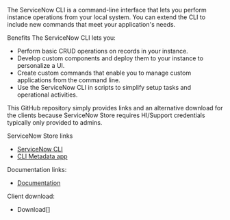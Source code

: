 The ServiceNow CLI is a command-line interface that lets you perform instance operations from your local system. You can extend the CLI to include new commands that meet your application's needs.

Benefits
The ServiceNow CLI lets you:
- Perform basic CRUD operations on records in your instance.
- Develop custom components and deploy them to your instance to personalize a UI.
- Create custom commands that enable you to manage custom applications from the command line.
- Use the ServiceNow CLI in scripts to simplify setup tasks and operational activities.

This GitHub repository simply provides links and an alternative download for the clients because ServiceNow Store requires HI/Support credentials typically only provided to admins. 

ServiceNow Store links
- [ServiceNow CLI](https://store.servicenow.com/sn_appstore_store.do#!/store/application/9085854adbb52810122156a8dc961910)
- [CLI Metadata app](https://store.servicenow.com/sn_appstore_store.do#!/store/application/5be94e20c3cb1010e44fe317a840dd15)

Documentation links:
- [Documentation](https://docs.servicenow.com/bundle/rome-application-development/page/build/servicenow-cli/concept/servicenow-cli.html)

Client download:
- Download[]
